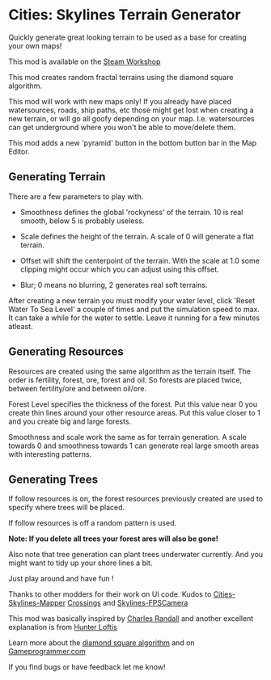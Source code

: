Cities: Skylines Terrain Generator
==================================

Quickly generate great looking terrain to be used as a base for creating your own maps!

This mod is available on the [Steam Workshop](http://steamcommunity.com/sharedfiles/filedetails/?id=453425585)

This mod creates random fractal terrains using the diamond square algorithm.

This mod will work with new maps only! If you already have placed watersources, roads, ship paths, etc those might get lost when creating a new terrain, or will go all goofy depending on your map. I.e. watersources can get underground where you won't be able to move/delete them. 

This mod adds a new 'pyramid' button in the bottom button bar in the Map Editor.

## Generating Terrain

There are a few parameters to play with.

* Smoothness defines the global 'rockyness' of the terrain. 10 is real smooth, below 5 is probably useless.

* Scale defines the height of the terrain. A scale of 0 will generate a flat terrain.

* Offset will shift the centerpoint of the terrain. With the scale at 1.0 some clipping might occur which you can adjust using this offset.

* Blur; 0 means no blurring, 2 generates real soft terrains.

After creating a new terrain you must modify your water level, click 'Reset Water To Sea Level' a couple of times and put the simulation speed to max. It can take a while for the water to settle. Leave it running for a few minutes atleast.

## Generating Resources

Resources are created using the same algorithm as the terrain itself. The order is fertility, forest, ore, forest and oil. So forests are placed twice, between fertility/ore and between oil/ore.

Forest Level specifies the thickness of the forest. Put this value near 0 you create thin lines around your other resource areas. Put this value closer to 1 and you create big and large forests.

Smoothness and scale work the same as for terrain generation. A scale towards 0 and smoothness towards 1 can generate real large smooth areas with interesting patterns.

## Generating Trees

If follow resources is on, the forest resources previously created are used to specify where trees will be placed.

If follow resources is off a random pattern is used. 

**Note: If you delete all trees your forest ares will also be gone!**

Also note that tree generation can plant trees underwater currently. And you might want to tidy up your shore lines a bit.

Just play around and have fun !

Thanks to other modders for their work on UI code. Kudos to [Cities-Skylines-Mapper](https://github.com/lxteo/Cities-Skylines-Mapper) [Crossings](https://github.com/bernardd/Crossings) and [Skylines-FPSCamera](https://github.com/AlexanderDzhoganov/Skylines-FPSCamera)

This mod was basically inspired by [Charles Randall](http://www.bluh.org/code-the-diamond-square-algorithm/) and another excellent explanation is from [Hunter Loftis](http://www.playfuljs.com/realistic-terrain-in-130-lines/)

Learn more about the [diamond square algorithm](http://en.wikipedia.org/wiki/Diamond-square_algorithm) and on [Gameprogrammer.com](http://www.gameprogrammer.com/fractal.html)

If you find bugs or have feedback let me know!

